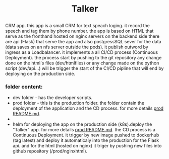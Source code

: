 # <p align="center">**Talker**</p>

CRM app. this app is a small CRM for text speach loging. it record the speech and tag them by phone number. the app is based on HTML that serve as the fronthand hosted on nginx servers 
on the backend side there are api (Flask) that serve the app and also postgressSQL sever for the data (data saves on an nfs server outside the pods).
it publish outword by ingress as a Loadbalancer.
it implements a all CI/CD process (Continuous Deployment). the process start by pushing to the git repository any change done on the html's files (dev/htmlfiles)
or any change made on the python script (dev/api...) will be trigger the start of the CI/CD pipline that will end by deploying on the production side.

### folder content:
    
* dev folder - has the developer scripts.
* prod folder - this is the production folder. the folder contain the deployment of the application and the CD process. for more details [prod README.md](prod/README.md).
*
*   helm for deploying the app on the production side (k8s).deploy the "Talker" app. for more details [prod README.md](prod/README.md).
  the CD process is a  Continuous Deployment. it trigger by new image pushed to dockerhub (tag latest) and deploy it automaticaly into the production for the
  Flask api. and for the html (hosted on nginx) it triger by pushing new files into github repository (/prod/nginxhtml).
